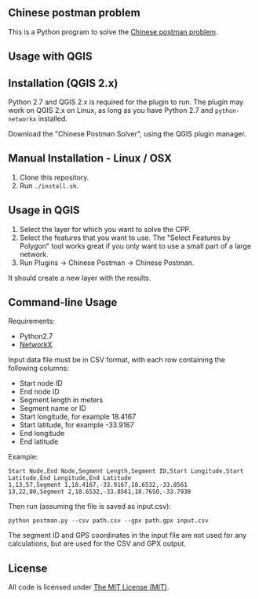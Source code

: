 ## Chinese postman problem

This is a Python program to solve the [Chinese postman problem](http://en.wikipedia.org/wiki/Route_inspection_problem).

## Usage with QGIS


## Installation (QGIS 2.x)

Python 2.7 and QGIS 2.x is required for the plugin to run.
The plugin may work on QGIS 2.x on Linux, as long as you have Python 2.7 and `python-networkx` installed.

Download the "Chinese Postman Solver", using the QGIS plugin manager.

## Manual Installation - Linux / OSX

1. Clone this repository.
2. Run `./install.sh`.

## Usage in QGIS

1. Select the layer for which you want to solve the CPP.
2. Select the features that you want to use. The "Select Features by Polygon" tool works great if you only want to use a small part of a large network.
3. Run Plugins -> Chinese Postman -> Chinese Postman.

It should create a new layer with the results.

## Command-line Usage

Requirements:

* Python2.7
* [NetworkX](https://networkx.github.io/)


Input data file must be in CSV format, with each row containing the following columns:

* Start node ID
* End node ID
* Segment length in meters
* Segment name or ID
* Start longitude, for example 18.4167
* Start latitude, for example -33.9167
* End longitude
* End latitude

Example:

    Start Node,End Node,Segment Length,Segment ID,Start Longitude,Start Latitude,End Longitude,End Latitude
    1,13,57,Segment 1,18.4167,-33.9167,18.6532,-33.8561
    13,22,80,Segment 2,18.6532,-33.8561,18.7650,-33.7930

Then run (assuming the file is saved as input.csv):

    python postman.py --csv path.csv --gpx path.gpx input.csv


The segment ID and GPS coordinates in the input file are not used for any calculations, but are used for the CSV and GPX
output.

## License

All code is licensed under [The MIT License (MIT)](http://opensource.org/licenses/MIT).
